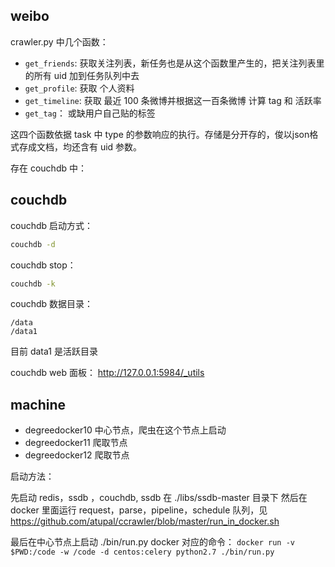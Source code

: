 ## weibo

crawler.py 中几个函数：
- `get_friends`: 获取关注列表，新任务也是从这个函数里产生的，把关注列表里的所有 uid 加到任务队列中去
- `get_profile`: 获取 个人资料
- `get_timeline`: 获取 最近 100 条微博并根据这一百条微博 计算 tag 和 活跃率
- `get_tag`： 或缺用户自己贴的标签

这四个函数依据 task 中 type 的参数响应的执行。存储是分开存的，俊以json格式存成文档，均还含有 uid 参数。

存在 couchdb 中：

## couchdb
couchdb 启动方式：
```sh
couchdb -d
```

couchdb stop：
```sh
couchdb -k
```

couchdb 数据目录：
```
/data
/data1
```
目前 data1 是活跃目录

couchdb web 面板： http://127.0.0.1:5984/_utils

## machine

- degreedocker10 中心节点，爬虫在这个节点上启动
- degreedocker11 爬取节点
- degreedocker12 爬取节点

启动方法：

先启动 redis，ssdb ，couchdb, ssdb 在 ./libs/ssdb-master 目录下
然后在docker 里面运行 request，parse，pipeline，schedule 队列，见 https://github.com/atupal/ccrawler/blob/master/run_in_docker.sh

最后在中心节点上启动 ./bin/run.py
docker 对应的命令： `docker run -v $PWD:/code -w /code -d centos:celery python2.7 ./bin/run.py`
